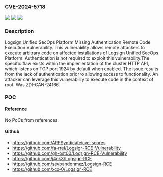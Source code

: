### [CVE-2024-5718](https://cve.mitre.org/cgi-bin/cvename.cgi?name=CVE-2024-5718)
![](https://img.shields.io/static/v1?label=Product&message=Unified%20SecOps%20Platform&color=blue)
![](https://img.shields.io/static/v1?label=Version&message=6.4.6%20&color=brightgreen)
![](https://img.shields.io/static/v1?label=Vulnerability&message=CWE-306%3A%20Missing%20Authentication%20for%20Critical%20Function&color=brightgreen)

### Description

Logsign Unified SecOps Platform Missing Authentication Remote Code Execution Vulnerability. This vulnerability allows remote attackers to execute arbitrary code on affected installations of Logsign Unified SecOps Platform. Authentication is not required to exploit this vulnerability.The specific flaw exists within the implementation of the cluster HTTP API, which listens on TCP port 1924 by default when enabled. The issue results from the lack of authentication prior to allowing access to functionality. An attacker can leverage this vulnerability to execute code in the context of root. Was ZDI-CAN-24166.

### POC

#### Reference
No PoCs from references.

#### Github
- https://github.com/ARPSyndicate/cve-scores
- https://github.com/fa-rrel/Logsign-RCE-Vulnerability
- https://github.com/gh-ost00/Logsign-RCE-Vulnerability
- https://github.com/j4nk3/Logsign-RCE
- https://github.com/sevbandonmez/Logsign-RCE
- https://github.com/xcx-0/Logsign-RCE

